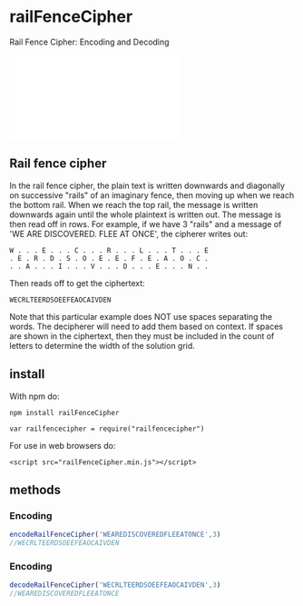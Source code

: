# railFenceCipher
Rail Fence Cipher: Encoding and Decoding

![中文 README](README-zh_CN.md)

## Rail fence cipher

In the rail fence cipher, the plain text is written downwards and diagonally on successive "rails" of an imaginary fence, then moving up when we reach the bottom rail. When we reach the top rail, the message is written downwards again until the whole plaintext is written out. The message is then read off in rows. For example, if we have 3 "rails" and a message of 'WE ARE DISCOVERED. FLEE AT ONCE', the cipherer writes out:

    W . . . E . . . C . . . R . . . L . . . T . . . E
    . E . R . D . S . O . E . E . F . E . A . O . C .
    . . A . . . I . . . V . . . D . . . E . . . N . .
    
Then reads off to get the ciphertext:

    WECRLTEERDSOEEFEAOCAIVDEN

Note that this particular example does NOT use spaces separating the words. The decipherer will need to add them based on context. If spaces are shown in the ciphertext, then they must be included in the count of letters to determine the width of the solution grid.

## install

With npm do:

    npm install railFenceCipher

    var railfencecipher = require("railfencecipher")

For use in web browsers do:

    <script src="railFenceCipher.min.js"></script>

## methods

### Encoding
```javascript
encodeRailFenceCipher('WEAREDISCOVEREDFLEEATONCE',3)
//WECRLTEERDSOEEFEAOCAIVDEN
```
### Encoding
```javascript
decodeRailFenceCipher('WECRLTEERDSOEEFEAOCAIVDEN',3)
//WEAREDISCOVEREDFLEEATONCE
```
